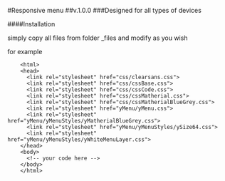 #Responsive menu
##v.1.0.0
###Designed for all types of devices

####Installation

simply copy all files from folder _files and modify as you wish

for example
```
    <html>
    <head>
      <link rel="stylesheet" href="css/clearsans.css">
      <link rel="stylesheet" href="css/cssBase.css">
      <link rel="stylesheet" href="css/cssCode.css">
      <link rel="stylesheet" href="css/cssMatherial.css">
      <link rel="stylesheet" href="css/cssMatherialBlueGrey.css">
      <link rel="stylesheet" href="yMenu/yMenu.css">
      <link rel="stylesheet" href="yMenu/yMenuStyles/yMatherialBlueGrey.css">
      <link rel="stylesheet" href="yMenu/yMenuStyles/ySize64.css">
      <link rel="stylesheet" href="yMenu/yMenuStyles/yWhiteMenuLayer.css">
    </head>
    <body>
      <!-- your code here -->
    </body>
    </html>
```